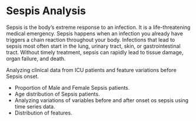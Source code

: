 
# Sespis Analysis 

Sepsis is the body’s extreme response to an infection. It is a life-threatening medical emergency. Sepsis happens when an infection you already have triggers a chain reaction throughout your body. Infections that lead to sepsis most often start in the lung, urinary tract, skin, or gastrointestinal tract. Without timely treatment, sepsis can rapidly lead to tissue damage, organ failure, and death.

Analyzing clinical data from ICU patients and feature variations before Sepsis onset. 

* Proportion of Male and Female Sepsis patients.
* Age distribution of Sepsis patients.
* Analyzing variations of variables before and after onset os sepsis using time series data.
* Distribution of features.


